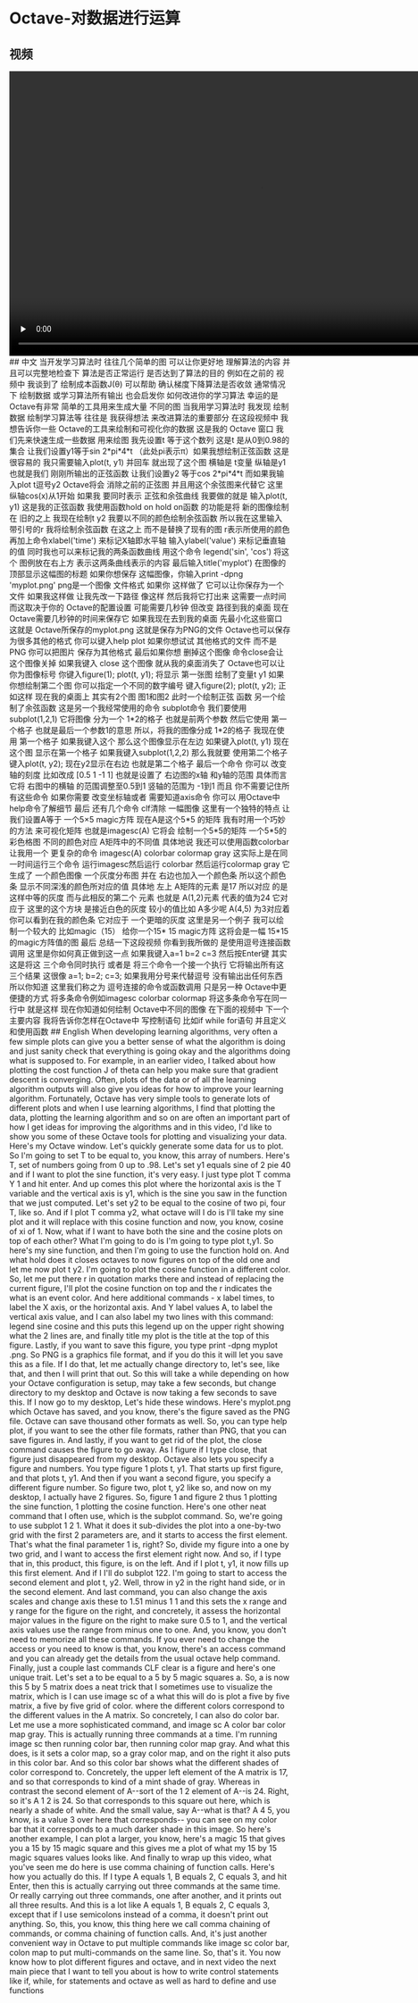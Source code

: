 # Octave-对数据进行运算
## 视频
<video height=510 width=900 controls="controls" preload="none">
      <source src="amWiki/videos/001/02-Week2/2 OctaveMatlab Tutorial OctaveMatlab/4-Plotting Data.mp4" type="video/mp4">
</video>
## 中文
当开发学习算法时 往往几个简单的图 可以让你更好地 理解算法的内容 并且可以完整地检查下 算法是否正常运行 是否达到了算法的目的 例如在之前的 视频中 我谈到了 绘制成本函数J(θ) 可以帮助 确认梯度下降算法是否收敛 通常情况下 绘制数据 或学习算法所有输出 也会启发你 如何改进你的学习算法 幸运的是 Octave有非常 简单的工具用来生成大量 不同的图 当我用学习算法时 我发现 绘制数据 绘制学习算法等 往往是 我获得想法 来改进算法的重要部分 在这段视频中 我想告诉你一些 Octave的工具来绘制和可视化你的数据 这是我的 Octave 窗口 我们先来快速生成一些数据 用来绘图 我先设置t 等于这个数列 这是t 是从0到0.98的集合 让我们设置y1等于sin 2*pi*4*t （此处pi表示π）如果我想绘制正弦函数 这是很容易的 我只需要输入plot(t, y1) 并回车 就出现了这个图 横轴是 t变量 纵轴是y1 也就是我们 刚刚所输出的正弦函数 让我们设置y2 等于cos 2*pi*4*t 而如果我输入plot t逗号y2 Octave将会 消除之前的正弦图 并且用这个余弦图来代替它 这里纵轴cos(x)从1开始 如果我 要同时表示 正弦和余弦曲线 我要做的就是 输入plot(t, y1) 这是我的正弦函数 我使用函数hold on hold on函数 的功能是将 新的图像绘制在 旧的之上 我现在绘制t y2 我要以不同的颜色绘制余弦函数 所以我在这里输入 带引号的r 我将绘制余弦函数 在这之上 而不是替换了现有的图 r表示所使用的颜色 再加上命令xlabel('time') 来标记X轴即水平轴 输入ylabel('value') 来标记垂直轴的值 同时我也可以来标记我的两条函数曲线 用这个命令 legend('sin', 'cos') 将这个 图例放在右上方 表示这两条曲线表示的内容 最后输入title('myplot') 在图像的顶部显示这幅图的标题 如​​果你想保存 这幅图像，你输入print -dpng 'myplot.png' png是一个图像 文件格式 如果你 这样做了 它可以让你保存为一个文件 如果我这样做 让我先改一下路径 像这样 然后我将它打出来 这需要一点时间 而这取决于你的 Octave的配置设置 可能需要几秒钟 但改变 路径到我的桌面 现在Octave需要几秒钟​​的时间来保存它 如果我现在去到我的桌面 先最小化这些窗口 这就是 Octave所保存的myplot.png 这就是保存为PNG的文件 Octave也可以保存为很多其他的格式 你可以键入help plot 如果你想试试 其他格式的文件 而不是 PNG 你可以把图片 保存为其他格式 最后如​​果你想 删掉这个图像 命令close会让这个图像关掉 如果我键入 close 这个图像 就从我的桌面消失了 Octave也可以让你为图像标号 你键入figure(1); plot(t, y1); 将显示 第一张图 绘制了变量t y1 如果你想绘制第二个图 你可以指定一个不同的数字编号 键入figure(2); plot(t, y2); 正如这样 现在我的桌面上 其实有2个图 图1和图2 此时一个绘制正弦 函数 另一个绘制了余弦函数 这是另一个我经常使用的命令 subplot命令 我们要使用subplot(1,2,1) 它将图像 分为一个 1*2的格子 也就是前两个参数 然后它使用 第一个格子 也就是最后一个参数1的意思 所以，将我的图像分成 1*2的格子 我现在使用 第一个格子 如果我键入这个 那么这个图像显示在左边 如果键入plot(t, y1) 现在这个图 显示在第一个格子 如果我键入subplot(1,2,2) 那么我就要 使用第二个格子 键入plot(t, y2); 现在y2显示在右边 也就是第二个格子 最后一个命令 你可以 改变轴的刻度 比如改成 [0.5 1 -1 1] 也就是设置了 右边图的x轴 和y轴的范围 具体而言 它将 右图中的横轴 的范围调整至0.5到1 竖轴的范围为 -1到1 而且 你不需要记住所有这些命令 如果你需要 改变坐标轴或者 需要知道axis命令 你可以 用Octave中 help命令了解细节 最后 还有几个命令 clf清除 一幅图像 这里有一个独特的特点 让我们设置A等于 一个5×5 magic方阵 现在A是这个5*5 的矩阵 我有时用一个巧妙的方法 来可视化矩阵 也就是imagesc(A) 它将会 绘制一个5*5的矩阵 一个5*5的彩色格图 不同的颜色对应 A矩阵中的不同值 具体地说 我还可以使用函数colorbar 让我用一个 更复杂的命令 imagesc(A) colorbar colormap gray 这实际上是在同一时间运行三个命令 运行imagesc然后运行 colorbar 然后运行colormap gray 它生成了 一个颜色图像 一个灰度分布图 并在 右边也加入一个颜色条 所以这个颜色条 显示不同深浅的颜色所对应的值 具体地 左上 A矩阵的元素 是17 所以对应 的是这样中等的灰度 而与此相反的第二个 元素 也就是 A(1,2)元素 代表的值为24 它对应于 这里的这个方块 是接近白色的灰度 较小的值比如 A多少呢 A(4,5) 为3对应着 你可以看到在我的颜色条 它对应于 一个更暗的灰度 这里是另一个例子 我可以绘制一个较大的 比如magic（15） 给你一个15* 15 magic方阵 这将会是一幅 15*15的magic方阵值的图 最后 总结一下这段视频 你看到我所做的 是使用逗号连接函数调用 这里是你如何真正做到这一点 如果我键入a=1 b=2 c=3 然后按Enter键 其实这是将这 三个命令同时执行 或者是 将三个命令一个接一个执行 它将输出所有这三个结果 这很像 a=1; b=2; c=3; 如果我用分号来代替逗号 没有输出出任何东西 所以你知道 这里我们称之为 逗号连接的命令或函数调用 只是另一种 Octave中更便捷的方式 将多条命令例如imagesc colorbar colormap 将这多条命令写在同一行中 就是这样 现在你知道如何绘制 Octave中不同的图像 在下面的视频中 下一个主要内容 我将告诉你怎样在Octave中 写控制语句 比如if while for语句 并且定义和使用函数
## English
When developing learning algorithms, very often a few simple plots can give you a better sense of what the algorithm is doing and just sanity check that everything is going okay and the algorithms doing what is supposed to. For example, in an earlier video, I talked about how plotting the cost function J of theta can help you make sure that gradient descent is converging. Often, plots of the data or of all the learning algorithm outputs will also give you ideas for how to improve your learning algorithm. Fortunately, Octave has very simple tools to generate lots of different plots and when I use learning algorithms, I find that plotting the data, plotting the learning algorithm and so on are often an important part of how I get ideas for improving the algorithms and in this video, I'd like to show you some of these Octave tools for plotting and visualizing your data. Here's my Octave window. Let's quickly generate some data for us to plot. So I'm going to set T to be equal to, you know, this array of numbers. Here's T, set of numbers going from 0 up to .98. Let's set y1 equals sine of 2 pie 40 and if I want to plot the sine function, it's very easy. I just type plot T comma Y 1 and hit enter. And up comes this plot where the horizontal axis is the T variable and the vertical axis is y1, which is the sine you saw in the function that we just computed. Let's set y2 to be equal to the cosine of two pi, four T, like so. And if I plot T comma y2, what octave will I do is I'll take my sine plot and it will replace with this cosine function and now, you know, cosine of xi of 1. Now, what if I want to have both the sine and the cosine plots on top of each other? What I'm going to do is I'm going to type plot t,y1. So here's my sine function, and then I'm going to use the function hold on. And what hold does it closes octaves to now figures on top of the old one and let me now plot t y2. I'm going to plot the cosine function in a different color. So, let me put there r in quotation marks there and instead of replacing the current figure, I'll plot the cosine function on top and the r indicates the what is an event color. And here additional commands - x label times, to label the X axis, or the horizontal axis. And Y label values A, to label the vertical axis value, and I can also label my two lines with this command: legend sine cosine and this puts this legend up on the upper right showing what the 2 lines are, and finally title my plot is the title at the top of this figure. Lastly, if you want to save this figure, you type print -dpng myplot .png. So PNG is a graphics file format, and if you do this it will let you save this as a file. If I do that, let me actually change directory to, let's see, like that, and then I will print that out. So this will take a while depending on how your Octave configuration is setup, may take a few seconds, but change directory to my desktop and Octave is now taking a few seconds to save this. If I now go to my desktop, Let's hide these windows. Here's myplot.png which Octave has saved, and you know, there's the figure saved as the PNG file. Octave can save thousand other formats as well. So, you can type help plot, if you want to see the other file formats, rather than PNG, that you can save figures in. And lastly, if you want to get rid of the plot, the close command causes the figure to go away. As I figure if I type close, that figure just disappeared from my desktop. Octave also lets you specify a figure and numbers. You type figure 1 plots t, y1. That starts up first figure, and that plots t, y1. And then if you want a second figure, you specify a different figure number. So figure two, plot t, y2 like so, and now on my desktop, I actually have 2 figures. So, figure 1 and figure 2 thus 1 plotting the sine function, 1 plotting the cosine function. Here's one other neat command that I often use, which is the subplot command. So, we're going to use subplot 1 2 1. What it does it sub-divides the plot into a one-by-two grid with the first 2 parameters are, and it starts to access the first element. That's what the final parameter 1 is, right? So, divide my figure into a one by two grid, and I want to access the first element right now. And so, if I type that in, this product, this figure, is on the left. And if I plot t, y1, it now fills up this first element. And if I I'll do subplot 122. I'm going to start to access the second element and plot t, y2. Well, throw in y2 in the right hand side, or in the second element. And last command, you can also change the axis scales and change axis these to 1.51 minus 1 1 and this sets the x range and y range for the figure on the right, and concretely, it assess the horizontal major values in the figure on the right to make sure 0.5 to 1, and the vertical axis values use the range from minus one to one. And, you know, you don't need to memorize all these commands. If you ever need to change the access or you need to know is that, you know, there's an access command and you can already get the details from the usual octave help command. Finally, just a couple last commands CLF clear is a figure and here's one unique trait. Let's set a to be equal to a 5 by 5 magic squares a. So, a is now this 5 by 5 matrix does a neat trick that I sometimes use to visualize the matrix, which is I can use image sc of a what this will do is plot a five by five matrix, a five by five grid of color. where the different colors correspond to the different values in the A matrix. So concretely, I can also do color bar. Let me use a more sophisticated command, and image sc A color bar color map gray. This is actually running three commands at a time. I'm running image sc then running color bar, then running color map gray. And what this does, is it sets a color map, so a gray color map, and on the right it also puts in this color bar. And so this color bar shows what the different shades of color correspond to. Concretely, the upper left element of the A matrix is 17, and so that corresponds to kind of a mint shade of gray. Whereas in contrast the second element of A--sort of the 1 2 element of A--is 24. Right, so it's A 1 2 is 24. So that corresponds to this square out here, which is nearly a shade of white. And the small value, say A--what is that? A 4 5, you know, is a value 3 over here that corresponds-- you can see on my color bar that it corresponds to a much darker shade in this image. So here's another example, I can plot a larger, you know, here's a magic 15 that gives you a 15 by 15 magic square and this gives me a plot of what my 15 by 15 magic squares values looks like. And finally to wrap up this video, what you've seen me do here is use comma chaining of function calls. Here's how you actually do this. If I type A equals 1, B equals 2, C equals 3, and hit Enter, then this is actually carrying out three commands at the same time. Or really carrying out three commands, one after another, and it prints out all three results. And this is a lot like A equals 1, B equals 2, C equals 3, except that if I use semicolons instead of a comma, it doesn't print out anything. So, this, you know, this thing here we call comma chaining of commands, or comma chaining of function calls. And, it's just another convenient way in Octave to put multiple commands like image sc color bar, colon map to put multi-commands on the same line. So, that's it. You now know how to plot different figures and octave, and in next video the next main piece that I want to tell you about is how to write control statements like if, while, for statements and octave as well as hard to define and use functions 
